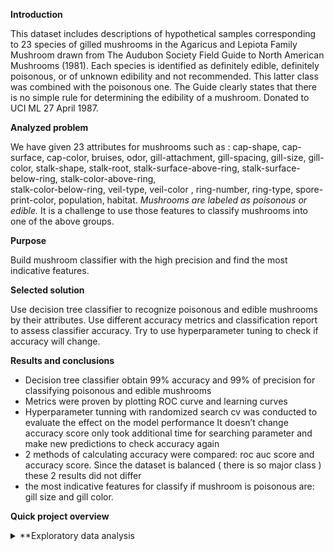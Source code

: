 **Introduction**

This dataset includes descriptions of hypothetical samples corresponding to 23 species of gilled
mushrooms in the Agaricus and Lepiota Family Mushroom drawn from The Audubon Society Field
Guide to North American Mushrooms (1981). Each species is identified as definitely edible,
definitely poisonous, or of unknown edibility and not recommended. This latter class was combined
with the poisonous one. The Guide clearly states that there is no simple rule for determining the
edibility of a mushroom. Donated to UCI ML 27 April 1987.


**Analyzed problem**

We have given 23 attributes for mushrooms such as : 
cap-shape, cap-surface, cap-color, bruises, odor, gill-attachment, gill-spacing, gill-size, gill-color,
stalk-shape, stalk-root, stalk-surface-above-ring, stalk-surface-below-ring, stalk-color-above-ring,  
stalk-color-below-ring, veil-type, veil-color , ring-number, ring-type, spore-print-color, population,
habitat. 
*Mushrooms are labeled as poisonous or edible.*
It is a challenge to use those features to classify mushrooms into one of the above groups.


**Purpose**

Build mushroom classifier with the high precision and find the most indicative features.


**Selected solution**

Use decision tree classifier to recognize poisonous and edible mushrooms by their attributes.
Use different accuracy metrics and classification report to assess classifier accuracy.
Try to use hyperparameter tuning to check if accuracy will change.


**Results and conclusions**

- Decision tree classifier obtain 99% accuracy and 99% of precision for classifying poisonous and edible mushrooms
- Metrics were proven by plotting ROC curve and learning curves 
- Hyperparameter tunning with randomized search cv was conducted to evaluate the effect on the model performance
It doesn’t change accuracy score only took additional time for searching parameter and make new predictions to check accuracy again
- 2 methods  of calculating accuracy were compared: roc auc score and accuracy score. 
Since the dataset is balanced ( there is so major class ) these 2 results did not differ
- the most indicative features for classify if mushroom is poisonous are: gill size and gill color.


**Quick project overview**

<details>
<summary>**Exploratory data analysis</summary>
Due to dataset analyze we found out that around 30% of mushrooms have brown cup color,
 22% - gray and 18% - red.

![](Images/Mushroom_Cap_color_quantity.png)

Proportion between edible and poisonous mushrooms with brown and gray cap is
around 50%. Yellow and red caps are more characteristic for poisonous mushrooms (quite intuitive).
 
![](Images/Edible_poisonous_Mushroom_Cap_col.png)

Almost 44% of  mushrooms have no odor, but:
- 26%: foul odor;
- 7%: fishy odor;
- 7%: spicy odor;
- 5%: almond odor;
- 5%: anise odor;
- 3%: pungent odor;
- 2%: creosote odor;
- 1%: musty odor.

![](Images/Mushroom_odor_quantity.png)

Almost 96 % of mushrooms with no odor are edible, 100% of mushroom with almond and anise
odor are also edible. All mushrooms with foul, fishy, spicy, pungent, creosote or musty odor are
poisonous.

![](Images/Edible_poisonous_mushroom_odor.png)

Nearly 50% of the mushrooms are the population type: several, then solitary (21,1%), scattered (15,4%)
and at the end numerous (4,9%), abundant ( 4,7% ), clustered (4,2%).

![](Images/Mushroom_population_type.png)

A certain percentage of 4 mushroom population type is poisonous:
    • 35% mushrooms in several population type
    •  8% of solitary population type
    • 4,5 % of scattered population type
    • 0,6 % of clustered population type.
    
![](Images/Edible_poisonous_mush_pop_type.png)

</details>
    

 




